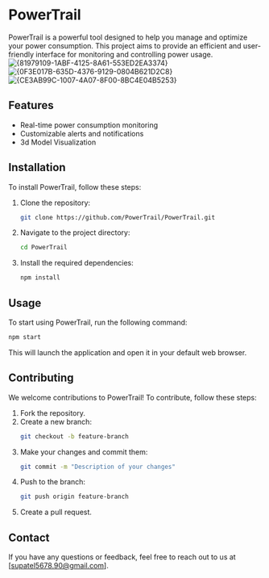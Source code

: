 # PowerTrail

PowerTrail is a powerful tool designed to help you manage and optimize your power consumption. This project aims to provide an efficient and user-friendly interface for monitoring and controlling power usage.
![{81979109-1ABF-4125-8A61-553ED2EA3374}](https://github.com/user-attachments/assets/5a206315-6d5b-4aeb-9674-7a3665d644a8)
![{0F3E017B-635D-4376-9129-0804B621D2C8}](https://github.com/user-attachments/assets/15b708c3-f408-4325-8676-8548039cfe36)
![{CE3AB99C-1007-4A07-8F00-8BC4E04B5253}](https://github.com/user-attachments/assets/c32fefc0-32d4-4a62-ab0a-d574a18bc643)


## Features

- Real-time power consumption monitoring
- Customizable alerts and notifications
- 3d Model Visualization

## Installation

To install PowerTrail, follow these steps:

1. Clone the repository:
    ```bash
    git clone https://github.com/PowerTrail/PowerTrail.git
    ```
2. Navigate to the project directory:
    ```bash
    cd PowerTrail
    ```
3. Install the required dependencies:
    ```bash
    npm install
    ```

## Usage

To start using PowerTrail, run the following command:

```bash
npm start
```

This will launch the application and open it in your default web browser.

## Contributing

We welcome contributions to PowerTrail! To contribute, follow these steps:

1. Fork the repository.
2. Create a new branch:
    ```bash
    git checkout -b feature-branch
    ```
3. Make your changes and commit them:
    ```bash
    git commit -m "Description of your changes"
    ```
4. Push to the branch:
    ```bash
    git push origin feature-branch
    ```
5. Create a pull request.

## Contact

If you have any questions or feedback, feel free to reach out to us at [supatel5678.90@gmail.com].
